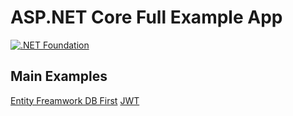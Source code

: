 # ASP.NET Core Full Example App

[![.NET Foundation](https://img.shields.io/badge/.NET%20Foundation-blueviolet.svg)](https://www.dotnetfoundation.org/)

## Main Examples
[Entity Freamwork DB First](https://github.com/ahmednageebmahmoud/LearnNetCoreWepAPI/tree/master/Entity%20Framework)
[JWT](https://github.com/ahmednageebmahmoud/LearnNetCoreWepAPI/tree/master/LearnNetCoreWepAPI.Authorization)
